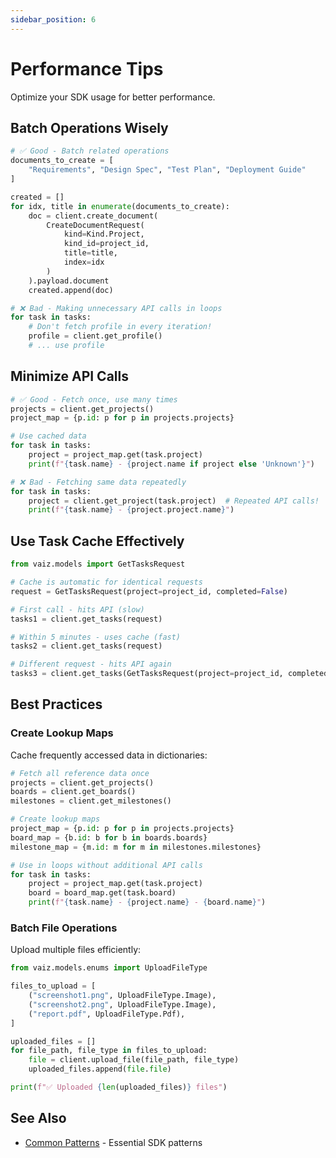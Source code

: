```yaml
---
sidebar_position: 6
---
```


# Performance Tips

Optimize your SDK usage for better performance.

## Batch Operations Wisely

```python
# ✅ Good - Batch related operations
documents_to_create = [
    "Requirements", "Design Spec", "Test Plan", "Deployment Guide"
]

created = []
for idx, title in enumerate(documents_to_create):
    doc = client.create_document(
        CreateDocumentRequest(
            kind=Kind.Project,
            kind_id=project_id,
            title=title,
            index=idx
        )
    ).payload.document
    created.append(doc)

# ❌ Bad - Making unnecessary API calls in loops
for task in tasks:
    # Don't fetch profile in every iteration!
    profile = client.get_profile()
    # ... use profile
```

## Minimize API Calls

```python
# ✅ Good - Fetch once, use many times
projects = client.get_projects()
project_map = {p.id: p for p in projects.projects}

# Use cached data
for task in tasks:
    project = project_map.get(task.project)
    print(f"{task.name} - {project.name if project else 'Unknown'}")

# ❌ Bad - Fetching same data repeatedly
for task in tasks:
    project = client.get_project(task.project)  # Repeated API calls!
    print(f"{task.name} - {project.project.name}")
```

## Use Task Cache Effectively

```python
from vaiz.models import GetTasksRequest

# Cache is automatic for identical requests
request = GetTasksRequest(project=project_id, completed=False)

# First call - hits API (slow)
tasks1 = client.get_tasks(request)

# Within 5 minutes - uses cache (fast)
tasks2 = client.get_tasks(request)

# Different request - hits API again
tasks3 = client.get_tasks(GetTasksRequest(project=project_id, completed=True))
```

## Best Practices

### Create Lookup Maps

Cache frequently accessed data in dictionaries:

```python
# Fetch all reference data once
projects = client.get_projects()
boards = client.get_boards()
milestones = client.get_milestones()

# Create lookup maps
project_map = {p.id: p for p in projects.projects}
board_map = {b.id: b for b in boards.boards}
milestone_map = {m.id: m for m in milestones.milestones}

# Use in loops without additional API calls
for task in tasks:
    project = project_map.get(task.project)
    board = board_map.get(task.board)
    print(f"{task.name} - {project.name} - {board.name}")
```

### Batch File Operations

Upload multiple files efficiently:

```python
from vaiz.models.enums import UploadFileType

files_to_upload = [
    ("screenshot1.png", UploadFileType.Image),
    ("screenshot2.png", UploadFileType.Image),
    ("report.pdf", UploadFileType.Pdf),
]

uploaded_files = []
for file_path, file_type in files_to_upload:
    file = client.upload_file(file_path, file_type)
    uploaded_files.append(file.file)

print(f"✅ Uploaded {len(uploaded_files)} files")
```

## See Also

- [Common Patterns](./common-patterns) - Essential SDK patterns

